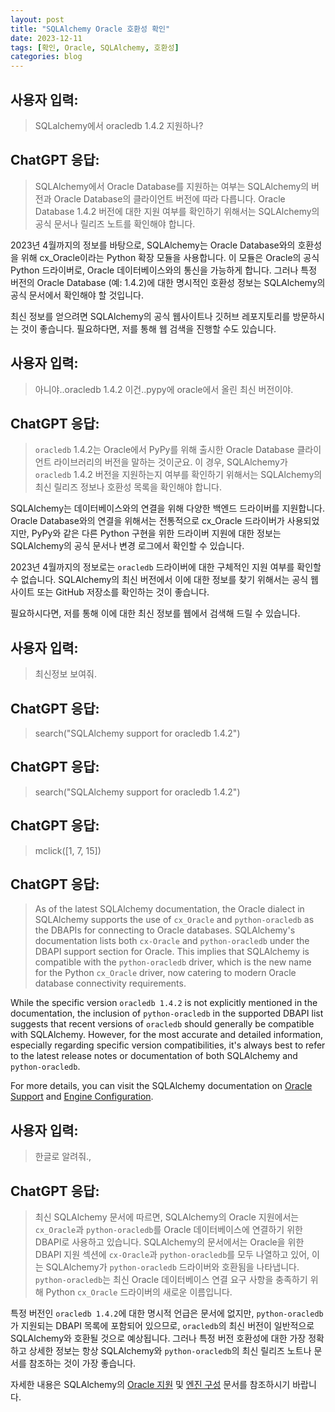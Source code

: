 ```yaml
---
layout: post
title: "SQLAlchemy Oracle 호환성 확인"
date: 2023-12-11
tags: [확인, Oracle, SQLAlchemy, 호환성]
categories: blog
---
```


## 사용자 입력:
> SQLalchemy에서 oracledb 1.4.2 지원하나?

## ChatGPT 응답:
> SQLAlchemy에서 Oracle Database를 지원하는 여부는 SQLAlchemy의 버전과 Oracle Database의 클라이언트 버전에 따라 다릅니다. Oracle Database 1.4.2 버전에 대한 지원 여부를 확인하기 위해서는 SQLAlchemy의 공식 문서나 릴리즈 노트를 확인해야 합니다.

2023년 4월까지의 정보를 바탕으로, SQLAlchemy는 Oracle Database와의 호환성을 위해 cx_Oracle이라는 Python 확장 모듈을 사용합니다. 이 모듈은 Oracle의 공식 Python 드라이버로, Oracle 데이터베이스와의 통신을 가능하게 합니다. 그러나 특정 버전의 Oracle Database (예: 1.4.2)에 대한 명시적인 호환성 정보는 SQLAlchemy의 공식 문서에서 확인해야 할 것입니다.

최신 정보를 얻으려면 SQLAlchemy의 공식 웹사이트나 깃허브 레포지토리를 방문하시는 것이 좋습니다. 필요하다면, 저를 통해 웹 검색을 진행할 수도 있습니다.

## 사용자 입력:
> 아니야..oracledb 1.4.2 이건..pypy에 oracle에서 올린 최신 버전이야.

## ChatGPT 응답:
> `oracledb` 1.4.2는 Oracle에서 PyPy를 위해 출시한 Oracle Database 클라이언트 라이브러리의 버전을 말하는 것이군요. 이 경우, SQLAlchemy가 `oracledb` 1.4.2 버전을 지원하는지 여부를 확인하기 위해서는 SQLAlchemy의 최신 릴리즈 정보나 호환성 목록을 확인해야 합니다.

SQLAlchemy는 데이터베이스와의 연결을 위해 다양한 백엔드 드라이버를 지원합니다. Oracle Database와의 연결을 위해서는 전통적으로 cx_Oracle 드라이버가 사용되었지만, PyPy와 같은 다른 Python 구현을 위한 드라이버 지원에 대한 정보는 SQLAlchemy의 공식 문서나 변경 로그에서 확인할 수 있습니다.

2023년 4월까지의 정보로는 `oracledb` 드라이버에 대한 구체적인 지원 여부를 확인할 수 없습니다. SQLAlchemy의 최신 버전에서 이에 대한 정보를 찾기 위해서는 공식 웹사이트 또는 GitHub 저장소를 확인하는 것이 좋습니다.

필요하시다면, 저를 통해 이에 대한 최신 정보를 웹에서 검색해 드릴 수 있습니다.

## 사용자 입력:
> 최신정보 보여줘.

## ChatGPT 응답:
> search("SQLAlchemy support for oracledb 1.4.2")

## ChatGPT 응답:
> search("SQLAlchemy support for oracledb 1.4.2")

## ChatGPT 응답:
> mclick([1, 7, 15])

## ChatGPT 응답:
> As of the latest SQLAlchemy documentation, the Oracle dialect in SQLAlchemy supports the use of `cx_Oracle` and `python-oracledb` as the DBAPIs for connecting to Oracle databases. SQLAlchemy's documentation lists both `cx-Oracle` and `python-oracledb` under the DBAPI support section for Oracle. This implies that SQLAlchemy is compatible with the `python-oracledb` driver, which is the new name for the Python `cx_Oracle` driver, now catering to modern Oracle database connectivity requirements.

While the specific version `oracledb 1.4.2` is not explicitly mentioned in the documentation, the inclusion of `python-oracledb` in the supported DBAPI list suggests that recent versions of `oracledb` should generally be compatible with SQLAlchemy. However, for the most accurate and detailed information, especially regarding specific version compatibilities, it's always best to refer to the latest release notes or documentation of both SQLAlchemy and `python-oracledb`.

For more details, you can visit the SQLAlchemy documentation on [Oracle Support](https://docs.sqlalchemy.org/en/14/dialects/oracle.html) and [Engine Configuration](https://docs.sqlalchemy.org/en/14/core/engines.html#database-urls).

## 사용자 입력:
> 한글로 알려줘.,

## ChatGPT 응답:
> 최신 SQLAlchemy 문서에 따르면, SQLAlchemy의 Oracle 지원에서는 `cx_Oracle`과 `python-oracledb`를 Oracle 데이터베이스에 연결하기 위한 DBAPI로 사용하고 있습니다. SQLAlchemy의 문서에서는 Oracle을 위한 DBAPI 지원 섹션에 `cx-Oracle`과 `python-oracledb`를 모두 나열하고 있어, 이는 SQLAlchemy가 `python-oracledb` 드라이버와 호환됨을 나타냅니다. `python-oracledb`는 최신 Oracle 데이터베이스 연결 요구 사항을 충족하기 위해 Python `cx_Oracle` 드라이버의 새로운 이름입니다.

특정 버전인 `oracledb 1.4.2`에 대한 명시적 언급은 문서에 없지만, `python-oracledb`가 지원되는 DBAPI 목록에 포함되어 있으므로, `oracledb`의 최신 버전이 일반적으로 SQLAlchemy와 호환될 것으로 예상됩니다. 그러나 특정 버전 호환성에 대한 가장 정확하고 상세한 정보는 항상 SQLAlchemy와 `python-oracledb`의 최신 릴리즈 노트나 문서를 참조하는 것이 가장 좋습니다.

자세한 내용은 SQLAlchemy의 [Oracle 지원](https://docs.sqlalchemy.org/en/14/dialects/oracle.html) 및 [엔진 구성](https://docs.sqlalchemy.org/en/14/core/engines.html#database-urls) 문서를 참조하시기 바랍니다.

